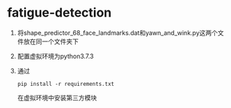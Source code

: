 # fatigue-detection

1. 将shape_predictor_68_face_landmarks.dat和yawn_and_wink.py这两个文件放在同一个文件夹下

2. 配置虚拟环境为python3.7.3

3. 通过

   ```
   pip install -r requirements.txt
   ```

   在虚拟环境中安装第三方模块